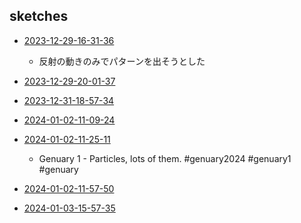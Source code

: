 ## sketches
 - [2023-12-29-16-31-36](../src/2023-12-29-16-31-36)
   - 反射の動きのみでパターンを出そうとした

 - [2023-12-29-20-01-37](../src/2023-12-29-20-01-37)

 - [2023-12-31-18-57-34](../src/2023-12-31-18-57-34)

 - [2024-01-02-11-09-24](../src/2024-01-02-11-09-24)

 - [2024-01-02-11-25-11](../src/2024-01-02-11-25-11)
   - Genuary 1 - Particles, lots of them. #genuary2024 #genuary1 #genuary

 - [2024-01-02-11-57-50](../src/2024-01-02-11-57-50)

 - [2024-01-03-15-57-35](../src/2024-01-03-15-57-35)

